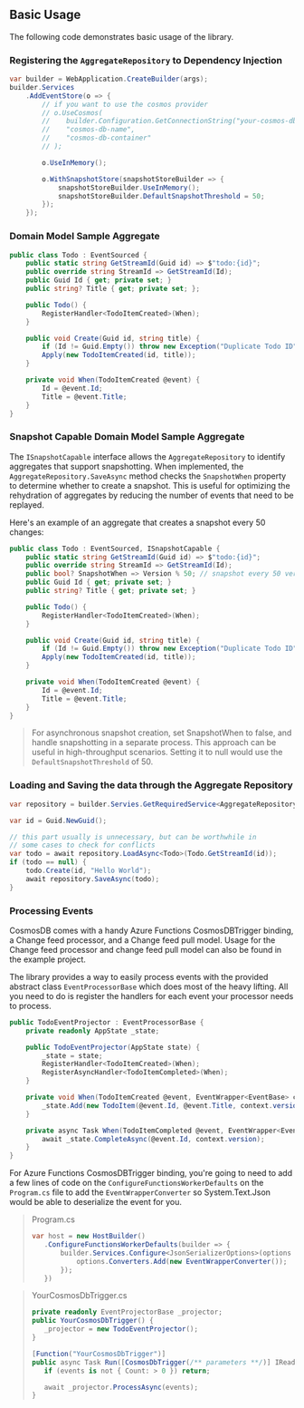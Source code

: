 ﻿## Basic Usage

The following code demonstrates basic usage of the library.

### Registering the `AggregateRepository` to Dependency Injection
```csharp
var builder = WebApplication.CreateBuilder(args);
builder.Services
    .AddEventStore(o => {
        // if you want to use the cosmos provider
        // o.UseCosmos(
        //    builder.Configuration.GetConnectionString("your-cosmos-db-connectionstring-key"),
        //    "cosmos-db-name",
        //    "cosmos-db-container"
        // );

        o.UseInMemory();

        o.WithSnapshotStore(snapshotStoreBuilder => {
            snapshotStoreBuilder.UseInMemory();
            snapshotStoreBuilder.DefaultSnapshotThreshold = 50;
        });
    });
```

### Domain Model Sample Aggregate

```csharp
public class Todo : EventSourced {
    public static string GetStreamId(Guid id) => $"todo:{id}";
    public override string StreamId => GetStreamId(Id);
    public Guid Id { get; private set; }
    public string? Title { get; private set; };

    public Todo() {
        RegisterHandler<TodoItemCreated>(When);
    }

    public void Create(Guid id, string title) {
        if (Id != Guid.Empty()) throw new Exception("Duplicate Todo ID");
        Apply(new TodoItemCreated(id, title));
    }

    private void When(TodoItemCreated @event) {
        Id = @event.Id;
        Title = @event.Title;
    }
}

```

### Snapshot Capable Domain Model Sample Aggregate

The `ISnapshotCapable` interface allows the `AggregateRepository` to identify aggregates that support snapshotting. When implemented, the `AggregateRepository.SaveAsync` method checks the `SnapshotWhen` property to determine whether to create a snapshot. This is useful for optimizing the rehydration of aggregates by reducing the number of events that need to be replayed.

Here's an example of an aggregate that creates a snapshot every 50 changes:

```csharp
public class Todo : EventSourced, ISnapshotCapable {
    public static string GetStreamId(Guid id) => $"todo:{id}";
    public override string StreamId => GetStreamId(Id);
    public bool? SnapshotWhen => Version % 50; // snapshot every 50 versions
    public Guid Id { get; private set; }
    public string? Title { get; private set; }

    public Todo() {
        RegisterHandler<TodoItemCreated>(When);
    }

    public void Create(Guid id, string title) {
        if (Id != Guid.Empty()) throw new Exception("Duplicate Todo ID");
        Apply(new TodoItemCreated(id, title));
    }

    private void When(TodoItemCreated @event) {
        Id = @event.Id;
        Title = @event.Title;
    }
}
```
> For asynchronous snapshot creation, set SnapshotWhen to false, and handle snapshotting in a separate process. This approach can be useful in high-throughput scenarios. Setting it to null would use the `DefaultSnapshotThreshold` of 50.


### Loading and Saving the data through the Aggregate Repository

```csharp
var repository = builder.Servies.GetRequiredService<AggregateRepository>();

var id = Guid.NewGuid();

// this part usually is unnecessary, but can be worthwhile in 
// some cases to check for conflicts
var todo = await repository.LoadAsync<Todo>(Todo.GetStreamId(id));
if (todo == null) {
    todo.Create(id, "Hello World");
    await repository.SaveAsync(todo);
}

```

### Processing Events

CosmosDB comes with a handy Azure Functions CosmosDBTrigger binding, a Change feed processor, and a Change feed pull model. Usage for the Change feed processor and change feed pull model can also be found in the example project.

The library provides a way to easily process events with the provided abstract class `EventProcessorBase` which does most of the heavy lifting. All you need to do is register the handlers for each event your processor needs to process.

```csharp
public TodoEventProjector : EventProcessorBase {
    private readonly AppState _state;

    public TodoEventProjector(AppState state) {
        _state = state;
        RegisterHandler<TodoItemCreated>(When);
        RegisterAsyncHandler<TodoItemCompleted>(When);
    }

    private void When(TodoItemCreated @event, EventWrapper<EventBase> context) {
        _state.Add(new TodoItem(@event.Id, @event.Title, context.version));
    }

    private async Task When(TodoItemCompleted @event, EventWrapper<EventBase> context, CancellationToken cancellationToken) {
        await _state.CompleteAsync(@event.Id, context.version);
    }
}
```

For Azure Functions CosmosDBTrigger binding, you're going to need to add a few lines of code on the `ConfigureFunctionsWorkerDefaults` on the `Program.cs` file to add the `EventWrapperConverter` so System.Text.Json would be able to deserialize the event for you.

>Program.cs
>```csharp
>var host = new HostBuilder()
>    .ConfigureFunctionsWorkerDefaults(builder => {
>        builder.Services.Configure<JsonSerializerOptions>(options => {
>            options.Converters.Add(new EventWrapperConverter());
>        });
>    })
>```


>YourCosmosDbTrigger.cs
>```csharp
> private readonly EventProjectorBase _projector;
>public YourCosmosDbTrigger() {
>    _projector = new TodoEventProjector();
>}
>
>[Function("YourCosmosDbTrigger")]
>public async Task Run([CosmosDbTrigger(/** parameters **/)] IReadOnlyList<EventWrapper<EventBase>> events) {
>    if (events is not { Count: > 0 }) return;
>
>    await _projector.ProcessAsync(events);
>}
>```